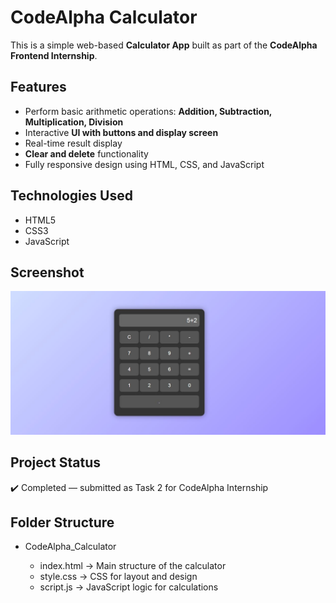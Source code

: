 # CodeAlpha Calculator

This is a simple web-based **Calculator App** built as part of the **CodeAlpha Frontend Internship**.

## Features

- Perform basic arithmetic operations: **Addition, Subtraction, Multiplication, Division**
- Interactive **UI with buttons and display screen**
- Real-time result display
- **Clear and delete** functionality
- Fully responsive design using HTML, CSS, and JavaScript

## Technologies Used

- HTML5
- CSS3
- JavaScript

## Screenshot

![Calculator Screenshot](calculator.jpg)

## Project Status

✔️ Completed — submitted as Task 2 for CodeAlpha Internship

## Folder Structure

- CodeAlpha_Calculator
  
  - index.html → Main structure of the calculator  
  - style.css → CSS for layout and design  
  - script.js → JavaScript logic for calculations


